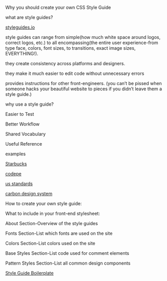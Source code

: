

Why you should create your own CSS Style Guide

what are style guides?

[styleguides.io](http://styleguides.io/)

style guides can range from simple(how much white space around logos, correct logos, etc.) to all encompassing(the entire user experience-from type face, colors, font sizes, to transitions, exact image sizes, EVERYTHING!).

they create consistency across platforms and designers.

they make it much easier to edit code without unnecessary errors

provides instructions for other front-engineers.  (you can’t be pissed when someone hacks your beautiful website to pieces if you didn’t leave them a style guide.)

why use a style guide?

Easier to Test

Better Workflow

Shared Vocabulary

Useful Reference

examples

[Starbucks](https://www.starbucks.com/static/reference/styleguide/)

[codepe](http://codepen.io/guide/)

[us standards](https://standards.usa.gov/)

[carbon design system](http://carbondesignsystem.com/)


How to create your own style guide:

What to include in your front-end stylesheet:

About Section-Overview of the style guides

Fonts Section-List which fonts are used on the site

Colors Section-List colors used on the site

Base Styles Section-List code used for comment elements

Pattern Styles Section-List all common design components

[Style Guide Boilerplate](http://bjankord.github.io/Style-Guide-Boilerplate/)

